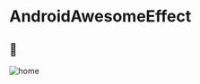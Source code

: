 # AndroidAwesomeEffect
🍉
-----
![home](https://github.com/zongkaili/AndroidAwesomeEffect/master/readme_resource/home.png)
